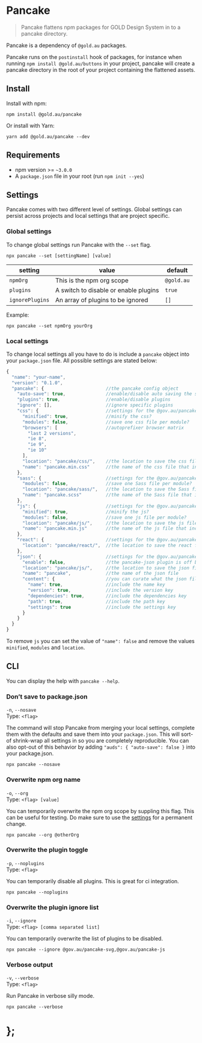 # Pancake

> Pancake flattens npm packages for GOLD Design System in to a pancake directory.

Pancake is a dependency of `@gold.au` packages.

Pancake runs on the `postinstall` hook of packages, for instance when running `npm install @gold.au/buttons` in your project, pancake will create a pancake directory in the root of your project containing the flattened assets.

## Install

Install with npm:

    npm install @gold.au/pancake

Or install with Yarn:

    yarn add @gold.au/pancake --dev

## Requirements

- npm version >= `~3.0.0`
- A `package.json` file in your root (run `npm init --yes`)

## Settings

Pancake comes with two different level of settings. Global settings can persist across projects and local settings that are project specific.

### Global settings

To change global settings run Pancake with the `--set` flag.

    npx pancake --set [settingName] [value]

| setting         | value                                 | default    |
| --------------- | ------------------------------------- | ---------- |
| `npmOrg`        | This is the npm org scope             | `@gold.au` |
| `plugins`       | A switch to disable or enable plugins | `true`     |
| `ignorePlugins` | An array of plugins to be ignored     | `[]`       |

Example:

    npx pancake --set npmOrg yourOrg

### Local settings

To change local settings all you have to do is include a `pancake` object into your `package.json` file. All possible settings are stated below:

```js
{
  "name": "your-name",
  "version": "0.1.0",
  "pancake": {                       //the pancake config object
    "auto-save": true,               //enable/disable auto saving the settings into your package.json after each run
    "plugins": true,                 //enable/disable plugins
    "ignore": [],                    //ignore specific plugins
    "css": {                         //settings for the @gov.au/pancake-sass plugin
      "minified": true,              //minify the css?
      "modules": false,              //save one css file per module?
      "browsers": [                  //autoprefixer browser matrix
        "last 2 versions",
        "ie 8",
        "ie 9",
        "ie 10"
      ],
      "location": "pancake/css/",    //the location to save the css files to
      "name": "pancake.min.css"      //the name of the css file that includes all modules; set this to false to disable it
    },
    "sass": {                        //settings for the @gov.au/pancake-sass plugin
      "modules": false,              //save one Sass file per module?
      "location": "pancake/sass/",   //the location to save the Sass files to
      "name": "pancake.scss"         //the name of the Sass file that includes all modules; set this to false to disable it
    },
    "js": {                          //settings for the @gov.au/pancake-js plugin
      "minified": true,              //minify the js?
      "modules": false,              //save one js file per module?
      "location": "pancake/js/",     //the location to save the js files to
      "name": "pancake.min.js"       //the name of the js file that includes all modules; set this to false to disable it
    },
    "react": {                       //settings for the @gov.au/pancake-react plugin
      "location": "pancake/react/",  //the location to save the react files to; set this to false to disable it
    },
    "json": {                        //settings for the @gov.au/pancake-json plugin
      "enable": false,               //the pancake-json plugin is off by default
      "location": "pancake/js/",     //the location to save the json files to
      "name": "pancake",             //the name of the json file
      "content": {                   //you can curate what the json file will contain
        "name": true,                //include the name key
        "version": true,             //include the version key
        "dependencies": true,        //include the dependencies key
        "path": true,                //include the path key
        "settings": true             //include the settings key
      }
    }
  }
}
```

To remove `js` you can set the value of `"name": false` and remove the values `minified`, `modules` and `location`.

## CLI

You can display the help with `pancake --help`.

### Don’t save to package.json

`-n`, `--nosave`  
Type: `<flag>`

The command will stop Pancake from merging your local settings, complete them with the defaults and save them into your `package.json`.
This will sort-of shrink-wrap all settings in so you are completely reproducible.
You can also opt-out of this behavior by adding `"auds": { "auto-save": false }` into your package.json.

```shell
npx pancake --nosave
```

### Overwrite npm org name

`-o`, `--org`  
Type: `<flag> [value]`

You can temporarily overwrite the npm org scope by suppling this flag. This can be useful for testing. Do make sure to use the [settings](#settings) for a
permanent change.

```shell
npx pancake --org @otherOrg
```

### Overwrite the plugin toggle

`-p`, `--noplugins`  
Type: `<flag>`

You can temporarily disable all plugins. This is great for ci integration.

```shell
npx pancake --noplugins
```

### Overwrite the plugin ignore list

`-i`, `--ignore`  
Type: `<flag> [comma separated list]`

You can temporarily overwrite the list of plugins to be disabled.

```shell
npx pancake --ignore @gov.au/pancake-svg,@gov.au/pancake-js
```

### Verbose output

`-v`, `--verbose`  
Type: `<flag>`

Run Pancake in verbose silly mode.

```shell
npx pancake --verbose
```

# };
